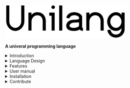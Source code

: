 <p align="left">
  <img width="395" height="112" src=".readme/unilang-trimmed.png">
</p>  

**A univeral programming language**  




<details>
<summary>Introduction</summary>
<br>  
  
Unilang is a universal programming language.  
It is the unification of all programming concepts without syntax.  
It is a higher level language above all high level languages.  
It was built to improve the efficiency of the modern software engineer.  
Use unilang to transcompile to other langauges and data formats.  
Unilang has an abundance of interesting code transformations and static analysis techniques.  
</details>
<details>
<summary>Language Design</summary>
<br>


## The hierarchy of language
Consider the current language abstractions within the software engineering domain.  
Unilang and its conceptual model are placed above these high level languages.  
![software engineering language abstraction with unilang placed at the top](.readme/language-abstraction.png "test")  
Unilang can transcompile down to other languages.  

## The structure of language
Many programming languages represent their syntatic structure as an abstract syntax tree.  
Other languages like Lisp and its derivations choose nested lists.  
The structure of unilang is a composed set of algebraic data types.  
![choosing the unilang structure](.readme/choosing-structure.png "test")

This is a subtle but important distinction.  
An ADT models the concise structure and shape of programming concepts.    
This allows us to work backwards and enable programmers to effeciently populate this structure.  
Trying to contort a variety of programming concepts syntatically, and then extracting them out with regular expressions and grammars into generic data structures such as trees and lists has proven insufficient for semantic analysis.  
Its the reason that parsing errors are often confusing and unhelpful.  
Its the reason that community tooling on code transformation is often limited.  
Most importantly, its the reason a language's evolution tends to stagnate as more abstract concepts are squeezed into an existing syntax and grammar.  

## Direct semantic encoding (syntax considered harmful)
TODO.  
essentially end at a markup language.  
markup language is great from the compilers perspective,
but terrible from the programmers perspective.  
Explain how we fix this.  
uh, we'll probably need a deeper section about natural language vs programming language.  
what is relevant, what is not. how properties of natural language has incorrectly been applied in programming
talk about how semantics is what matters most in programming

## Guiding Principles
All of these need adjusted and organized

#### 1.  Syntax
Syntax doesn't matter.  It never has, and it never will.    
We eliminate syntax complexity through unique symbolic tokens.  
Unilang pulls from [Unicode's Private Use Area (PUA)][1].  
As a result, no matter how many tokens get added the the language,  
the lexical and syntatical analysis remains trivial.  

Unilang comes with its own font,  
but users can choose their own glyphs to represent individual [code points][2].  
Although Unilang could equally be represented in a markup format such as json or yaml,   
we provide the unicode textual frontend as it tends to look simpler,   
allow for custom glyphs, and is easy to colorize in editors.  
User's can choose to write directly in this unicode format,  
or use the graphical system built on top of it.  
![unilang's frontend perspectives vs developer experience](.readme/unilang-look.png "test")

The first point of contention people have with the language,  
is that they cannot fire of vim and start writing in it.  
In its ascii markup format, Unilang is too dense.  
It's dense, because we don't play any games with syntax or gramar in an attempt to make it more paletable.  
We want the user to be encoding concepts as close to the Unilang conceptual ADT as possible.  
Programming in unicode has proven to be a good trade-off between readability and writeability.  
I urge you to remember, that software enginering requires a lot more reading than it does writing.  

**Design choice:**  
Code is data.  We intend to make the language as close to a data structure as possible.  
Without making yet another lisp-like language, and have you drowning in parenthesis, we  
chose to target a conceptual ADT utilizing nested variants.  It's richer than an AST, or having everything as a list.  

#### 2. Grammar
You can express anything in any order assuming that it makes sense conceptually.  
Semantic analysis builds an ADT nearly identical to the tokens you write.  
You can leave many token out, and based on various configurations,  
you will get default values, automated enrichments, or descriptive errors.  
So many languages have bad compiler errors.  You will not see these in Unilang  
due to the rich token set and easy to understand grammar.  

**Design choice:**  
We are already set on using unique tokens for 1-1 mappings on the conceptual ADT.  
It is trivial to parse these indepent tokens in any order so why enforce it.  
If user's want consistency, unilang can simply tidy itself to a particular user chosen order.  


#### 3. Code generation
Unilang could target LLVM, output byte code for the JVM, or operate under its own interpreter.  
However, there is little reason to invest in these efforts at this time.  
We stand on the shoulder's of giants and transcompile to other languages.  
This is a strategic decision because it helps Unilang grow in 2 ways.  
The more languages Unilang can transcompile to other languages,   
the more we can generisize programming concepts across the ecosystem.  
It also helps us show that two seemingly apposing language design decisions  
can be incorperated into the same language and chosen programatically at build time.

**Design choice:**  
This was an easy decision.  For Unilang to grow in a conceptually pure way,  
we measure our success by our ability to transcompile to other languages.  
It's also less work for the backend, and it lets us secretly and immediately use Unilang in industrial cirumstances.  
We get real situations where Unilang is being used, and user's are unaware that they  
are contributing to its success by commenting on the transcompiled format.  
We can usually meet the needs of other programmers reading the transcompiled version  
of Unilang by putting their opinions into the configuration of the backend transcompiler.  

#### 4. Supersets Win
Many people believe a language should have a strong and simple core,  
followed by the advice to have libraries do the rest of the heavy lifting.  
This stems from the experience of how difficult it becomes to change a language
once so much code has been written in it.   
Unilang puts as much in the language as possible, because anything that is added must be
a concept that stands independent of the code that is generated.  
Extending unilang with new tokens in a backwards-compadible, and doesn't affect the existing grammar.

**Design choice:**  
The more context a compiler has, the more it can do.  
It can generate better code, give better error messages,  
and improve static analysis.

#### 5. Steal
Unilang is not afraid to steal all the good ideas from other languages.  
Through its design, it avoids all of the pitfalls that current languages acrue when adding too many features.  

#### 6. No trade-offs
Typical programming languages are designed around trade-offs.  
Unilang refuses to make trade-offs.   
Most opinions can be dual supported at the language level,  
and chosen during code generation.
</details>

<details>
<summary>Features</summary>
<br>  
  
TODO  

</details>
<details>
<summary>User manual</summary>
<br>  
  
TODO  
  
</details>

<details>
<summary>Installation</summary>
<br>  

| Continuous Integration | Status |
| :---         | :---           |
| App Veyor | [![Build status](https://ci.appveyor.com/api/projects/status/mubmrg7wis4vubar?svg=true)](https://ci.appveyor.com/project/luxe/everything) |
| Circle     | [![CircleCI](https://circleci.com/gh/Unilang/everything.svg?style=svg)](https://circleci.com/gh/Unilang/everything)       |
| Cirrus | TODO |
| Codeship | TODO |
Semaphore | [![Build Status](https://semaphoreci.com/api/v1/luxe/everything/branches/master/shields_badge.svg)](https://semaphoreci.com/luxe/everything) |
| Shippable | [![Run Status](https://api.shippable.com/projects/5c3163fd4e246e0700cea316/badge?branch=master)]() |
| Travis   | [![Build Status](https://travis-ci.com/Unilang/everything.svg?branch=master)](https://travis-ci.com/Unilang/everything)     |

#### Build from source
```
git clone git@github.com:Unilang/everything.git unilang
cd unilang
./build_everything
pray
leave me a ticket about how it didn't work, and we'll improve the build
```

#### stand-alone binaries
TODO
</details>

<details>
<summary>Contribute</summary>
<br>
There are no rules.  Make a ticket about anything.  We'll figure it out together.  
</details>

[1]: https://en.wikipedia.org/wiki/Private_Use_Areas
[2]: https://en.wikipedia.org/wiki/Code_point
